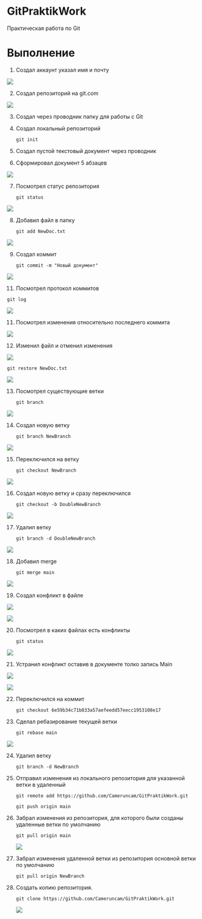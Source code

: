 # GitPraktikWork
Практическая работа по Git
# Выполнение
1. Создал аккаунт указал имя и почту

  ![](/SceenPic/1.png)

2. Создал репозиторий на git.com

  ![](/SceenPic/2.png)

3. Создал через проводник папку для работы с Git
4. Создал локальный репозиторий
  
    ```
    git init
    ```

5. Создал пустой текстовый документ через проводник
6. Сформировал документ 5 абзацев
   
  ![](/SceenPic/3.png)
  
7. Посмотрел статус репозитория
   
    ```
    git status
    ```

  ![](/SceenPic/4.png)

8. Добавил файл в папку

   ```
   git add NewDoc.txt
   ```
   
  ![](/SceenPic/3.png)
  
9. Создал коммит

   ```
   git commit -m "Новый документ"
   ```
   
  ![](/SceenPic/3.png)

11. Посмотрел протокол коммитов

  ```
  git log
  ```

  ![](/SceenPic/5.png)
  
11. Посмотрел изменения относительно последнего коммита
    
  ![](/SceenPic/6.png)
  
12. Изменил файл и отменил изменения
   
  ![](/SceenPic/7.png)
  
  ```
  git restore NewDoc.txt
  ```

  ![](/SceenPic/8.png)
  
13. Посмотрел существующие ветки

      ```
      git branch
      ```
      
  ![](/SceenPic/9.png)

14. Создал новую ветку

    ```
    git branch NewBranch
    ```
    
  ![](/SceenPic/10.png)
    
15. Переключился на ветку

    ```
    git checkout NewBranch
    ```
    
  ![](/SceenPic/11.png)

16. Создал новую ветку и сразу переключился

    ```
    git checkout -b DoubleNewBranch
    ```
    
  ![](/SceenPic/12.png)
  
17. Удалил ветку

    ```
    git branch -d DoubleNewBranch
    ```
    
  ![](/SceenPic/13.png)

18. Добавил merge

    ```
    git merge main
    ```
    
  ![](/SceenPic/14.png)

19. Создал конфликт в файле

  ![](/SceenPic/15.png)

  ![](/SceenPic/16.png)

20. Посмотрел в каких файлах есть конфликты

    ```
    git status
    ```
    
  ![](/SceenPic/17.png)

21. Устранил конфликт оставив в документе толко запись Main
  
  ![](/SceenPic/18.png)
  
  ![](/SceenPic/19.png)
  
22. Переключился на коммит

    ```
    git checkout 6e59b34c71b833a57aefeedd57eecc1953108e17
    ```

23. Сделал ребазирование текущей ветки

    ```
    git rebase main
    ```
    
  ![](/SceenPic/20.png)

24. Удалил ветку

    ```
    git branch -d NewBranch
    ```

26. Отправил изменения из локального репозитория для указанной 
ветки в удаленный

    ```
    git remote add https://github.com/Cameruncam/GitPraktikWork.git
    ```

    ```
    git push origin main
    ```

27. Забрал изменения из репозитория, для которого
 были созданы удаленные ветки по умолчанию

    ```
    git pull origin main
    ```
    
    ![](/SceenPic/13а.png)
    
29. Забрал изменения удаленной ветки из репозитория основной ветки 
по умолчанию

    ```
    git pull origin NewBranch
    ```
    
30. Создать копию репозитория.

    ```
    git clone https://github.com/Cameruncam/GitPraktikWork.git
    ```
    
    ![](/SceenPic/21.png)
    
